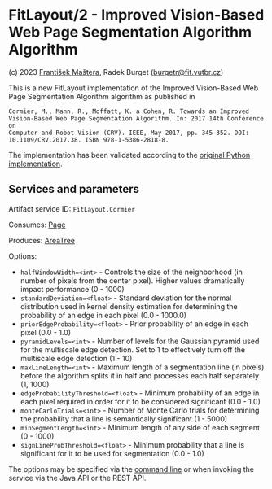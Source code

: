 FitLayout/2 - Improved Vision-Based Web Page Segmentation Algorithm Algorithm
=============================================================================

(c) 2023 [František Maštera](https://github.com/MightyW0lf), Radek Burget (burgetr@fit.vutbr.cz)

This is a new FitLayout implementation of the Improved Vision-Based Web Page Segmentation Algorithm algorithm as published in

```
Cormier, M., Mann, R., Moffatt, K. a Cohen, R. Towards an Improved
Vision-Based Web Page Segmentation Algorithm. In: 2017 14th Conference on
Computer and Robot Vision (CRV). IEEE, May 2017, pp. 345–352. DOI:
10.1109/CRV.2017.38. ISBN 978-1-5386-2818-8.
```

The implementation has been validated according to the [original Python implementation](https://github.com/webis-de/ecir21-an-empirical-comparison-of-web-page-segmentation-algorithms#cormier-et-al). 

## Services and parameters

Artifact service ID: `FitLayout.Cormier`

Consumes: [Page](http://fitlayout.github.io/api/latest/cz.vutbr.fit.layout.core/cz/vutbr/fit/layout/model/Page.html)

Produces: [AreaTree](http://fitlayout.github.io/api/latest/cz.vutbr.fit.layout.core/cz/vutbr/fit/layout/model/AreaTree.html)

Options:
- `halfWindowWidth=<int>` - Controls the size of the neighborhood (in number of pixels from the center pixel). Higher values dramatically impact performance (0 - 1000)
- `standardDeviation=<float>` - Standard deviation for the normal distribution used in kernel density estimation for determining the probability of an edge in each pixel (0.0 - 1000.0)
- `priorEdgeProbability=<float>` - Prior probability of an edge in each pixel (0.0 - 1.0)
- `pyramidLevels=<int>` - Number of levels for the Gaussian pyramid used for the multiscale edge detection. Set to 1 to effectively turn off the multiscale edge detection (1 - 10)
- `maxLineLength=<int>` - Maximum length of a segmentation line (in pixels) before the algorithm splits it in half and processes each half separately (1, 1000)
- `edgeProbabilityThreshold=<float>` - Minimum probability of an edge in each pixel required in order for it to be considered significant (0.0 - 1.0)
- `monteCarloTrials=<int>` - Number of Monte Carlo trials for determining the probability that a line is semantically significant (1 - 5000)
- `minSegmentLength=<int>` - Minimum length of any side of each segment (0 - 1000)
- `signLineProbThreshold=<float>` - Minimum probability that a line is significant for it to be used for segmentation (0.0 - 1.0)

The options may be specified via the [command line](https://github.com/FitLayout/FitLayout/wiki/Command-line-Interface#segment) or when invoking the service via the Java API or the REST API.
